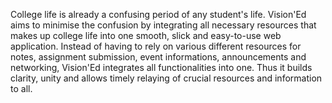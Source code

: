College life is already a confusing period of any student's life. Vision'Ed aims to minimise the confusion by integrating all necessary resources that makes up college
life into one smooth, slick and easy-to-use web application. Instead of having to rely on various different resources for notes, assignment submission, event informations, announcements and networking, Vision'Ed integrates all functionalities into one. Thus it builds clarity, unity and
allows timely relaying of crucial resources and information to all.
